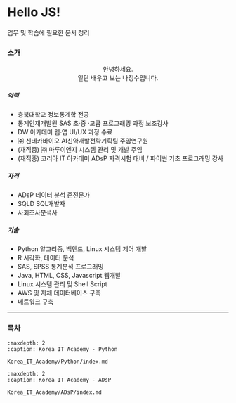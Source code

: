 # Hello JS!

업무 및 학습에 필요한 문서 정리

### 소개
<center>
안녕하세요.<br>
일단 배우고 보는 나정수입니다.
</center>

##### 약력
- 충북대학교 정보통계학 전공
- 통계인재개발원 SAS 초·중 ·고급 프로그래밍 과정 보조강사
- DW 아카데미 웹·앱 UI/UX 과정 수료
- ㈜ 신테카바이오 AI신약개발전략기획팀 주임연구원
- (재직중) ㈜ 마루이엔지 시스템 관리 및 개발 주임
- (재직중) 코리아 IT 아카데미 ADsP 자격시험 대비 / 파이썬 기초 프로그래밍 강사

##### 자격
- ADsP 데이터 분석 준전문가
- SQLD SQL개발자
- 사회조사분석사

##### 기술
- Python 알고리즘, 백앤드, Linux 시스템 제어 개발
- R 시각화, 데이터 분석
- SAS, SPSS 통계분석 프로그래밍
- Java, HTML, CSS, Javascript 웹개발
- Linux 시스템 관리 및 Shell Script
- AWS 및 자체 데이터베이스 구축
- 네트워크 구축

---

### 목차

```{toctree}
:maxdepth: 2
:caption: Korea IT Academy - Python

Korea_IT_Academy/Python/index.md
```

```{toctree}
:maxdepth: 2
:caption: Korea IT Academy - ADsP

Korea_IT_Academy/ADsP/index.md
```